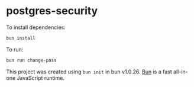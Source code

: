 # postgres-security

To install dependencies:

```bash
bun install
```

To run:

```bash
bun run change-pass
```

This project was created using `bun init` in bun v1.0.26. [Bun](https://bun.sh) is a fast all-in-one JavaScript runtime.
